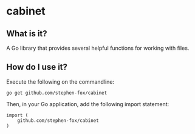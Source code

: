 # cabinet

## What is it?
A Go library that provides several helpful functions for working with files.

## How do I use it?
Execute the following on the commandline:
```
go get github.com/stephen-fox/cabinet
```

Then, in your Go application, add the following import statement:
```
import (
    github.com/stephen-fox/cabinet
)
```
